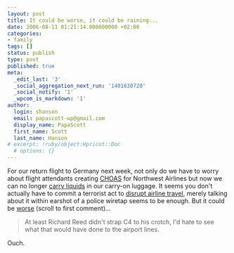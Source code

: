 ```yaml
---
layout: post
title: It could be worse, it could be raining...
date: 2006-08-11 01:21:14.000000000 +02:00
categories:
- family
tags: []
status: publish
type: post
published: true
meta:
  _edit_last: '3'
  _social_aggregation_next_run: '1401630720'
  _social_notify: '1'
  _wpcom_is_markdown: '1'
author:
  login: shanson
  email: papascott-wp@gmail.com
  display_name: PapaScott
  first_name: Scott
  last_name: Hanson
# excerpt: !ruby/object:Hpricot::Doc
  # options: {}
---
```

<p>For our return flight to Germany next week, not only do we have to worry about flight attendants creating <a href="http://www.nwaafa.org/default.asp?id=184" title="CHAOS - Create Havoc Around Our System">CHOAS</a> for Northwest Airlines but now we can no longer <a href="http://www.startribune.com/462/story/606764.html" title="More passenger screening coming to MSP starting Friday">carry liquids</a> in our carry-on luggage. It seems you don't actually have to commit a terrorist act to <a href="http://news.bbc.co.uk/2/hi/europe/4778931.stm">disrupt airline travel</a>, merely talking about it within earshot of a police wiretap seems to be enough. But it could be <a href="http://www.educatedguesswork.org/movabletype/archives/2006/08/threat_modellin_1.html">worse</a> (scroll to first comment)...</p>
<blockquote><p>At least Richard Reed didn't strap C4 to his crotch, I'd hate to see what that would have done to the airport lines.</p></blockquote>
<p>Ouch.</p>
